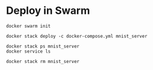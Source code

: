 # Deploy in Swarm

```
docker swarm init
```

```
docker stack deploy -c docker-compose.yml mnist_server
```

```
docker stack ps mnist_server
docker service ls
```

```
docker stack rm mnist_server
```